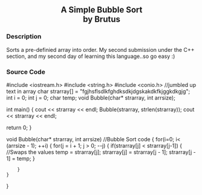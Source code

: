 ﻿<div align="center">

## A Simple Bubble Sort<br/>by Brutus


</div>

### Description

Sorts a pre-definied array into order. My second submission under the C++ section, and my second day of learning this language..so go easy :)
 

 






### Source Code

#include <iostream.h>
#include <string.h>
#include <conio.h>
	//jumbled up text in array
	char strarray[] = "fgjhsflsdlkfghdksdkjdgskakdkfkjggkdkgjg";
	int i = 0;
	int j = 0;
	char temp;
	void Bubble(char* strarray, int arrsize);
	
int main()
{
  cout << strarray << endl;
  Bubble(strarray, strlen(strarray));
  cout << strarray << endl;
	
return 0;
}
	
void Bubble(char* strarray, int arrsize) //Bubble Sort code
{
	for(i=0; i< (arrsize - 1); ++i)
	{
		for(j = i + 1; j > 0; --j)
		{
			if(strarray[j] < strarray[j-1])
			{
				//Swaps the values
				temp = strarray[j];
				strarray[j] = strarray[j - 1];
				strarray[j - 1] = temp;
			}
			
		}
	}
}
